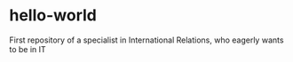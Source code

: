 # hello-world
First repository of a specialist in International Relations, who eagerly wants to be in IT
